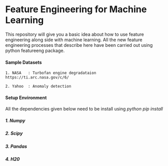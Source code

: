 # Feature Engineering for Machine Learning
This repository will give you a basic idea about how to 
use feature engineering along side with machine learning.
All the new feature engineering processes that describe here
have been carried out using python featureeng package.


#### Sample Datasets
```
1. NASA   : Turbofan engine degradataion
https://ti.arc.nasa.gov/c/6/

2. Yahoo  : Anomaly detection
```

#### Setup Environment
All the dependencies given below need to be install using 
*python pip install*
##### 1. Numpy
##### 2. Scipy
##### 3. Pandas
##### 4. H20
